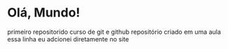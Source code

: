 # Olá, Mundo!
 primeiro repositorido curso de git e github
repositório criado em uma aula
essa linha eu adcionei diretamente no site
